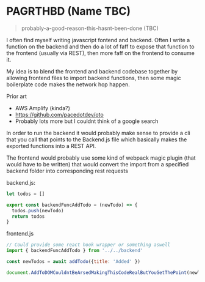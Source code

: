 # PAGRTHBD (Name TBC)
> probably-a-good-reason-this-hasnt-been-done (TBC)

I often find myself writing javascript fontend and backend. Often I write a function on the backend and then do a lot of faff to expose that function to the frontend (usually via REST), then more faff on the frontend to consume it.

My idea is to blend the frontend and backend codebase together by allowing frontend files to import backend functions, then some magic boilerplate code makes the network hop happen.

Prior art

- AWS Amplify (kinda?)
- https://github.com/pacedotdev/oto
- Probably lots more but I couldnt think of a google search

In order to run the backend it would probably make sense to provide a cli that you call that points to the Backend.js file which basically makes the exported functions into a REST API.

The frontend would probably use some kind of webpack magic plugin (that would have to be written) that would convert the import from a specified backend folder into corresponding rest requests

backend.js: 
```js
let todos = []

export const backendFuncAddTodo = (newTodo) => {
  todos.push(newTodo)
  return todos
}
```

frontend.js
```js
// Could provide some react hook wrapper or something aswell
import { backendFuncAddTodo } from '../../backend'

const newTodos = await addTodo({title: 'Added' })

document.AddToDOMCouldntBeArsedMakingThisCodeRealButYouGetThePoint(newTodos)
```
